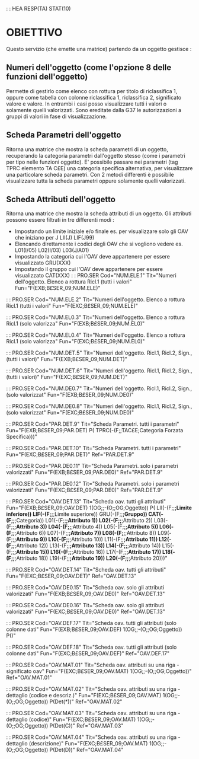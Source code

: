  :  : HEA RESP(TA) STAT(10)
# OBIETTIVO
Questo servizio (che emette una matrice) partendo da un oggetto gestisce : 
## Numeri dell'oggetto (come l'opzione 8 delle funzioni dell'oggetto)
Permette di gestirlo come elenco con rottura per titolo di riclassifica 1, oppure come tabella con colonne riclassifica 1, riclassifica 2, significato valore e valore.
In entrambi i casi posso visualizzare tutti i valori o solamente quelli valorizzati.
Sono ereditate dalla G37 le autorizzazioni a gruppi di valori in fase di visualizzazione.
## Scheda Parametri dell'oggetto
Ritorna una matrice che mostra la scheda parametri di un oggetto, recuperando la categoria parametri dall'oggetto stesso (come i parametri per tipo nelle funzioni oggetto).
E' possibile passare nei parametri (tag TPRC elemento TA C£E) una categoria specifica alternativa, per visualizzare una particolare scheda parametri.
Con 2 metodi differenti è possibile visualizzare tutta la scheda parametri oppure solamente quelli valorizzati.
## Scheda Attributi dell'oggetto
Ritorna una matrice che mostra la scheda attributi di un oggetto.
Gli attributi possono essere filtrati in tre differenti modi : 
- Impostando un limite iniziale e/o finale
  es. per visualizzare solo gli OAV che iniziano per J
  LII(J) LIF(J99)
- Elencando direttamente i codici degli OAV che si vogliono vedere
  es.
  L01(I/05) L02(I/03) L03(J/A01)
- Impostando la categoria cui l'OAV deve appartenere per essere visualizzato
  GRU(XXX)
- Impostando il gruppo cui l'OAV deve appartenere per essere visualizzato
  CAT(XXX)
 :  : PRO.SER Cod="NUM.ELE.1" Tit="Numeri dell'oggetto. Elenco a rottura Ricl.1 (tutti i valori" Fun="F(EXB;B£SER_09;NUM.ELE)"

 :  : PRO.SER Cod="NUM.ELE.2" Tit="Numeri dell'oggetto. Elenco a rottura Ricl.1 (tutti i valori" Fun="F(EXC;B£SER_09;NUM.ELE)"

 :  : PRO.SER Cod="NUM.EL0.3" Tit="Numeri dell'oggetto. Elenco a rottura Ricl.1 (solo valorizza" Fun="F(EXB;B£SER_09;NUM.EL0)"

 :  : PRO.SER Cod="NUM.EL0.4" Tit="Numeri dell'oggetto. Elenco a rottura Ricl.1 (solo valorizza" Fun="F(EXC;B£SER_09;NUM.EL0)"

 :  : PRO.SER Cod="NUM.DET.5" Tit="Numeri dell'oggetto. Ricl.1, Ricl.2, Sign., (tutti i valori)" Fun="F(EXB;B£SER_09;NUM.DET)"

 :  : PRO.SER Cod="NUM.DET.6" Tit="Numeri dell'oggetto. Ricl.1, Ricl.2, Sign., (tutti i valori)" Fun="F(EXC;B£SER_09;NUM.DET)"

 :  : PRO.SER Cod="NUM.DE0.7" Tit="Numeri dell'oggetto. Ricl.1, Ricl.2, Sign., (solo valorizzat" Fun="F(EXB;B£SER_09;NUM.DE0)"

 :  : PRO.SER Cod="NUM.DE0.8" Tit="Numeri dell'oggetto. Ricl.1, Ricl.2, Sign., (solo valorizzat" Fun="F(EXC;B£SER_09;NUM.DE0)"

 :  : PRO.SER Cod="PAR.DET.9" Tit="Scheda Parametri. tutti i parametri" Fun="F(EXB;B£SER_09;PAR.DET) P( TPRC(-(F;;TAC£E;Categoria Forzata Specifica)))"

 :  : PRO.SER Cod="PAR.DET.10" Tit="Scheda Parametri. tutti i parametri" Fun="F(EXC;B£SER_09;PAR.DET)" Ref="PAR.DET.9"

 :  : PRO.SER Cod="PAR.DE0.11" Tit="Scheda Parametri. solo i parametri valorizzati" Fun="F(EXB;B£SER_09;PAR.DE0)" Ref="PAR.DET.9"

 :  : PRO.SER Cod="PAR.DE0.12" Tit="Scheda Parametri. solo i parametri valorizzati" Fun="F(EXC;B£SER_09;PAR.DE0)" Ref="PAR.DET.9"

 :  : PRO.SER Cod="OAV.DET.13" Tit="Scheda oav. tutti gli attributi" Fun="F(EXB;B£SER_09;OAV.DET) 1(OG;;-(O;;OG;Oggetto)) P( LII(-(F;;**;Limite inferiore)) LIF(-(F;;**;Limite superiore)) GRU(-(F;;**;Gruppo)) CAT(-(F;;**;Categoria)) L01(-(F;;**;Attributo 1)) L02(-(F;;**;Attributo 2)) L03(-(F;;**;Attributo 3)) L04(-(F;;**;Attributo 4)) L05(-(F;;**;Attributo 5)) L06(-(F;;**;Attributo 6)) L07(-(F;;**;Attributo 7)) L08(-(F;;**;Attributo 8)) L09(-(F;;**;Attributo 9)) L10(-(F;;**;Attributo 10)) L11(-(F;;**;Attributo 11)) L12(-(F;;**;Attributo 12)) L13(-(F;;**;Attributo 13)) L14(-(F;;**;Attributo 14)) L15(-(F;;**;Attributo 15)) L16(-(F;;**;Attributo 16)) L17(-(F;;**;Attributo 17)) L18(-(F;;**;Attributo 18)) L19(-(F;;**;Attributo 19)) L20(-(F;;**;Attributo 20)))"

 :  : PRO.SER Cod="OAV.DET.14" Tit="Scheda oav. tutti gli attributi" Fun="F(EXC;B£SER_09;OAV.DET)" Ref="OAV.DET.13"

 :  : PRO.SER Cod="OAV.DE0.15" Tit="Scheda oav. solo gli attributi valorizzati" Fun="F(EXB;B£SER_09;OAV.DE0)" Ref="OAV.DET.13"

 :  : PRO.SER Cod="OAV.DE0.16" Tit="Scheda oav. solo gli attributi valorizzati" Fun="F(EXC;B£SER_09;OAV.DE0)" Ref="OAV.DET.13"

 :  : PRO.SER Cod="OAV.DEF.17" Tit="Scheda oav. tutti gli attributi (solo colonne dati" Fun="F(EXB;B£SER_09;OAV.DEF) 1(OG;;-(O;;OG;Oggetto)) P()"

 :  : PRO.SER Cod="OAV.DEF.18" Tit="Scheda oav. tutti gli attributi (solo colonne dati" Fun="F(EXC;B£SER_09;OAV.DEF)" Ref="OAV.DEF.17"

 :  : PRO.SER Cod="OAV.MAT.01" Tit="Scheda oav. attributi su una riga - significato oav"  Fun="F(EXC;B£SER_09;OAV.MAT) 1(OG;;-(O;;OG;Oggetto))" Ref="OAV.MAT.01"

 :  : PRO.SER Cod="OAV.MAT.02" Tit="Scheda oav. attributi su una riga - dettaglio (codice e descriz.)" Fun="F(EXC;B£SER_09;OAV.MAT) 1(OG;;-(O;;OG;Oggetto))  P(Det(*))" Ref="OAV.MAT.02"

 :  : PRO.SER Cod="OAV.MAT.03" Tit="Scheda oav. attributi su una riga - dettaglio (codice)" Fun="F(EXC;B£SER_09;OAV.MAT) 1(OG;;-(O;;OG;Oggetto))  P(Det(C))" Ref="OAV.MAT.03"

 :  : PRO.SER Cod="OAV.MAT.04" Tit="Scheda oav. attributi su una riga - dettaglio (descrizione)" Fun="F(EXC;B£SER_09;OAV.MAT) 1(OG;;-(O;;OG;Oggetto))  P(Det(D))" Ref="OAV.MAT.04"
